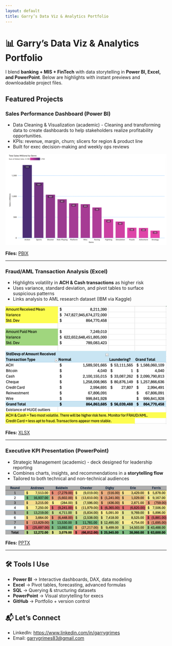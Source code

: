 ```yaml
---
layout: default
title: Garry’s Data Viz & Analytics Portfolio
---
```


# 📊 Garry’s Data Viz & Analytics Portfolio

I blend **banking + MIS + FinTech** with data storytelling in **Power BI, Excel, and PowerPoint**.
Below are highlights with instant previews and downloadable project files.

## Featured Projects

### Sales Performance Dashboard (Power BI)
- Data Cleaning & Visualization (academic) - Cleaning and transforming data to create dashboards to help stakeholders realize profitability opportunities.
- KPIs: revenue, margin, churn; slicers for region & product line
- Built for exec decision-making and weekly ops reviews

![Sales Dashboard](/PowerBI/exports/VideoGames_1.png)

**Files:** [PBIX](/PowerBI/exports/DataCleaning_Visualization_VideoGames_PowerBI.pbix)

---

### Fraud/AML Transaction Analysis (Excel)
- Highlights volatility in **ACH & Cash transactions** as higher risk
- Uses variance, standard deviation, and pivot tables to surface suspicious patterns
- Links analysis to AML research dataset (IBM via Kaggle)

![Excel Dashboard](/Excel/exports/BankTestData_1.png)

**Files:** [XLSX](https://www.icloud.com/iclouddrive/0e0TjVoIeLlM0eUgBiGKDPSIA#BankTestData_1)

---

### Executive KPI Presentation (PowerPoint)
- Strategic Management (academic) - deck designed for leadership reporting  
- Combines charts, insights, and recommendations in a **storytelling flow**  
- Tailored to both technical and non-technical audiences 

![PPT Cover](/PowerPoint/exports/StrategicManagement_1.png)

**Files:** [PPTX](/PowerPoint/exports/StrategicManagement_Presentation.pptx)

---

## 🛠️ Tools I Use  
- **Power BI** → Interactive dashboards, DAX, data modeling  
- **Excel** → Pivot tables, forecasting, advanced formulas  
- **SQL** → Querying & structuring datasets  
- **PowerPoint** → Visual storytelling for execs  
- **GitHub** → Portfolio + version control  

## 📬 Let’s Connect
- LinkedIn: https://www.linkedin.com/in/garrygrimes
- Email: garrygrimes83@gmail.com
